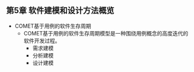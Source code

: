 ## 第5章 软件建模和设计方法概览
- COMET基于用例的软件生存周期
	- COMET基于用例的软件生存周期模型是一种围绕用例概念的高度迭代的软件开发过程。
		- 需求建模
		- 分析建模
		- 设计建模